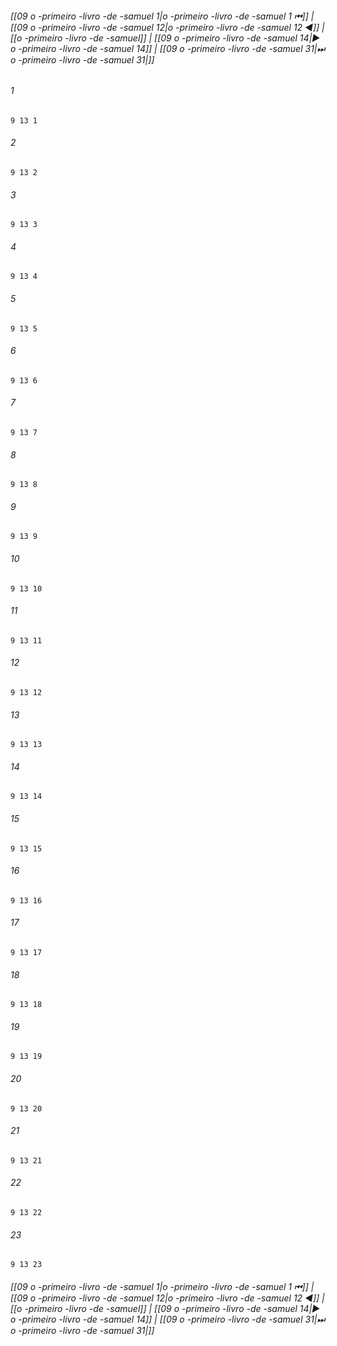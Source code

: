 
###### [[09 o -primeiro -livro -de -samuel 1|o -primeiro -livro -de -samuel 1 ⏮]] | [[09 o -primeiro -livro -de -samuel 12|o -primeiro -livro -de -samuel 12 ◀]] | [[o -primeiro -livro -de -samuel]] | [[09 o -primeiro -livro -de -samuel 14|▶ o -primeiro -livro -de -samuel 14]] | [[09 o -primeiro -livro -de -samuel 31|⏭ o -primeiro -livro -de -samuel 31|]]

###### 1
``` verse
9 13 1 
```
###### 2
``` verse
9 13 2 
```
###### 3
``` verse
9 13 3 
```
###### 4
``` verse
9 13 4 
```
###### 5
``` verse
9 13 5 
```
###### 6
``` verse
9 13 6 
```
###### 7
``` verse
9 13 7 
```
###### 8
``` verse
9 13 8 
```
###### 9
``` verse
9 13 9 
```
###### 10
``` verse
9 13 10 
```
###### 11
``` verse
9 13 11 
```
###### 12
``` verse
9 13 12 
```
###### 13
``` verse
9 13 13 
```
###### 14
``` verse
9 13 14 
```
###### 15
``` verse
9 13 15 
```
###### 16
``` verse
9 13 16 
```
###### 17
``` verse
9 13 17 
```
###### 18
``` verse
9 13 18 
```
###### 19
``` verse
9 13 19 
```
###### 20
``` verse
9 13 20 
```
###### 21
``` verse
9 13 21 
```
###### 22
``` verse
9 13 22 
```
###### 23
``` verse
9 13 23 
```

###### [[09 o -primeiro -livro -de -samuel 1|o -primeiro -livro -de -samuel 1 ⏮]] | [[09 o -primeiro -livro -de -samuel 12|o -primeiro -livro -de -samuel 12 ◀]] | [[o -primeiro -livro -de -samuel]] | [[09 o -primeiro -livro -de -samuel 14|▶ o -primeiro -livro -de -samuel 14]] | [[09 o -primeiro -livro -de -samuel 31|⏭ o -primeiro -livro -de -samuel 31|]]

